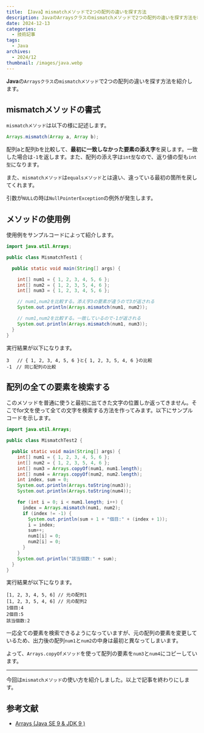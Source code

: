```yaml
---
title: 【Java】mismatchメソッドで2つの配列の違いを探す方法
description: JavaのArraysクラスのmismatchメソッドで2つの配列の違いを探す方法を紹介します。
date: 2024-12-13
categories: 
  - 技術記事
tags: 
  - Java
archives: 
  - 2024/12
thumbnail: /images/java.webp
---
```


**Java**の`Arraysクラス`の`mismatchメソッド`で2つの配列の違いを探す方法を紹介します。

<!--more-->

## mismatchメソッドの書式

`mismatchメソッド`は以下の様に記述します。

```java {lineNos="inline", name="mismatchメソッドの書式例"}
Arrays.mismatch(Array a, Array b);
```

配列aと配列bを比較して、**最初に一致しなかった要素の添え字**を戻します。一致した場合は`‐1`を返します。また、配列の添え字は`int型`なので、返り値の型も`int型`になります。

また、`mismatchメソッド`は`equalsメソッド`とは違い、違っている最初の箇所を戻してくれます。

引数が`NULL`の時は`NullPointerException`の例外が発生します。

## メソッドの使用例

使用例をサンプルコードによって紹介します。

```java {lineNos="inline", name="MismatchTest1.java"}
import java.util.Arrays;

public class MismatchTest1 {

  public static void main(String[] args) {

    int[] num1 = { 1, 2, 3, 4, 5, 6 };
    int[] num2 = { 1, 2, 3, 5, 4, 6 };
    int[] num3 = { 1, 2, 3, 4, 5, 6 };

    // num1,num2を比較する。添え字3の要素が違うので3が返される
    System.out.println(Arrays.mismatch(num1, num2));

    // num1,num2を比較する。一致しているので-1が返される
    System.out.println(Arrays.mismatch(num1, num3));
  }
}
```

実行結果が以下になります。

```plaintext {lineNos="inline", name="出力結果"}
3   // { 1, 2, 3, 4, 5, 6 }と{ 1, 2, 3, 5, 4, 6 }の比較
-1　// 同じ配列の比較
```

## 配列の全ての要素を検索する

このメソッドを普通に使うと最初に出てきた文字の位置しか返ってきません。そこでfor文を使って全ての文字を検索する方法を作ってみます。以下にサンプルコードを示します。

```java {lineNos="inline", name="MismatchTest2.java"}
import java.util.Arrays;

public class MismatchTest2 {

  public static void main(String[] args) {
    int[] num1 = { 1, 2, 3, 4, 5, 6 };
    int[] num2 = { 1, 2, 3, 5, 4, 6 };
    int[] num3 = Arrays.copyOf(num1, num1.length);
    int[] num4 = Arrays.copyOf(num2, num2.length);
    int index, sum = 0;
    System.out.println(Arrays.toString(num3));
    System.out.println(Arrays.toString(num4));

    for (int i = 0; i < num1.length; i++) {
      index = Arrays.mismatch(num1, num2);
      if (index != -1) {
        System.out.println(sum + 1 + "個目:" + (index + 1));
        i = index;
        sum++;
        num1[i] = 0;
        num2[i] = 0;
      }
    }
    System.out.println("該当個数:" + sum);
  }
}
```

実行結果が以下になります。

```plaintext {lineNos="inline", name="出力結果"}
[1, 2, 3, 4, 5, 6] // 元の配列1
[1, 2, 3, 5, 4, 6] // 元の配列2
1個目:4
2個目:5
該当個数:2
```

一応全ての要素を検索できるようになっていますが、元の配列の要素を変更しているため、出力後の配列`num1`と`num2`の中身は最初と異なってしまいます。

よって、`Arrays.copyOfメソッド`を使って配列の要素を`num3`と`num4`にコピーしています。

* * *

今回は`mismatchメソッド`の使い方を紹介しました。以上で記事を終わりにします。

## 参考文献

 * [Arrays (Java SE 9 & JDK 9 )](https://docs.oracle.com/javase/jp/9/docs/api/java/util/Arrays.html#mismatch-int:A-int:A-)
